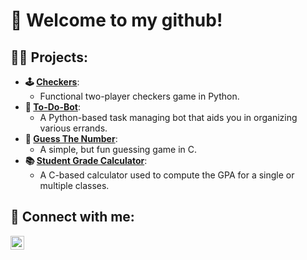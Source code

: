 <h1>👋 Welcome to my github!<br/>

<h2>👨‍💻 Projects:</h2>

- <b>🕹️ [Checkers](https://github.com/Sohan4513/Checkers)</b>:
  - Functional two-player checkers game in Python.
- <b>🤖 [To-Do-Bot](https://github.com/Sohan4513/ToDoBot)</b>:
  - A Python-based task managing bot that aids you in organizing various errands.
- <b>🤔 [Guess The Number](https://github.com/Sohan4513/GuessTheNumber)</b>:
  - A simple, but fun guessing game in C.
- <b>📚 [Student Grade Calculator](https://github.com/Sohan4513/StudentGradeCalculator)</b>:
  - A C-based calculator used to compute the GPA for a single or multiple classes.

<h2>🤳 Connect with me:</h2>


[<img align="left" alt="Sohan Mulamalla | LinkedIn" width="22px" src="https://cdn.jsdelivr.net/npm/simple-icons@v3/icons/linkedin.svg" />][linkedin]

[linkedin]: www.linkedin.com/in/sohan-mulamalla-7946602b1
